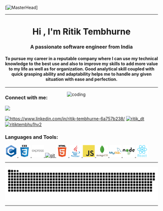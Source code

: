 [![MasterHead](https://media.licdn.com/dms/image/D5616AQFT8R1DMnYlHA/profile-displaybackgroundimage-shrink_350_1400/0/1696001238273?e=1728518400&v=beta&t=9PwYkKP3L81dLefPJMJw3AOJgJDEHWk7It8DoMvSv5s)]

<hr>
<h1 align="center">Hi , I'm <b>Ritik Tembhurne</b></h1>
<h3 align="center">A passionate software engineer from India</h3>
<h4 align="center">To pursue my career in a reputable company where I can use my technical knowledge to the best use and also to improve my skills to add more value to my life as well as for organization. Good analytical skill coupled with quick grasping ability and adaptability helps me to handle any given situation with ease and perfection.</h4>
<hr>
<img align="right" alt="coding" width="300" autoplay src="https://user-images.githubusercontent.com/74038190/212749447-bfb7e725-6987-49d9-ae85-2015e3e7cc41.gif" style="max-width: 100%; display: inline-block;" data-target="animated-image.originalImage">
<h3 align="left">Connect with me:</h3>
<img width="100" src="https://user-images.githubusercontent.com/74038190/216656959-bdd9b5f2-9fc8-438e-bbf3-3674c39ec746.gif" style="max-width: 100%; display: inline-block;" data-target="animated-image.originalImage" >
<p align="left">
<a href="https://linkedin.com/in/https://www.linkedin.com/in/ritik-tembhurne-6a757b238/" target="blank"><img align="center" src="https://raw.githubusercontent.com/rahuldkjain/github-profile-readme-generator/master/src/images/icons/Social/linked-in-alt.svg" alt="https://www.linkedin.com/in/ritik-tembhurne-6a757b238/" height="30" width="40" /></a>
<a href="https://instagram.com/ritik_dt" target="blank"><img align="center" src="https://raw.githubusercontent.com/rahuldkjain/github-profile-readme-generator/master/src/images/icons/Social/instagram.svg" alt="ritik_dt" height="30" width="40" /></a>
  <a href="https://auth.geeksforgeeks.org/user/ritiktembhu1hv2" target="blank"><img align="center" src="https://raw.githubusercontent.com/rahuldkjain/github-profile-readme-generator/master/src/images/icons/Social/geeks-for-geeks.svg" alt="ritiktembhu1hv2" height="30" width="40" /></a>
</p>
<h3 align="left">Languages and Tools:</h3>
<p align="left"> <a href="https://www.cprogramming.com/" target="_blank" rel="noreferrer"> <img src="https://raw.githubusercontent.com/devicons/devicon/master/icons/c/c-original.svg" alt="c" width="40" height="40"/> </a> <a href="https://www.w3schools.com/css/" target="_blank" rel="noreferrer"> <img src="https://raw.githubusercontent.com/devicons/devicon/master/icons/css3/css3-original-wordmark.svg" alt="css3" width="40" height="40"/> </a> <a href="https://expressjs.com" target="_blank" rel="noreferrer"> <img src="https://raw.githubusercontent.com/devicons/devicon/master/icons/express/express-original-wordmark.svg" alt="express" width="40" height="40"/> </a> <a href="https://git-scm.com/" target="_blank" rel="noreferrer"> <img src="https://www.vectorlogo.zone/logos/git-scm/git-scm-icon.svg" alt="git" width="40" height="40"/> </a> <a href="https://www.w3.org/html/" target="_blank" rel="noreferrer"> <img src="https://raw.githubusercontent.com/devicons/devicon/master/icons/html5/html5-original-wordmark.svg" alt="html5" width="40" height="40"/> </a> <a href="https://www.java.com" target="_blank" rel="noreferrer"> <img src="https://raw.githubusercontent.com/devicons/devicon/master/icons/java/java-original.svg" alt="java" width="40" height="40"/> </a> <a href="https://developer.mozilla.org/en-US/docs/Web/JavaScript" target="_blank" rel="noreferrer"> <img src="https://raw.githubusercontent.com/devicons/devicon/master/icons/javascript/javascript-original.svg" alt="javascript" width="40" height="40"/> </a> <a href="https://www.mongodb.com/" target="_blank" rel="noreferrer"> <img src="https://raw.githubusercontent.com/devicons/devicon/master/icons/mongodb/mongodb-original-wordmark.svg" alt="mongodb" width="40" height="40"/> </a> <a href="https://www.mysql.com/" target="_blank" rel="noreferrer"> <img src="https://raw.githubusercontent.com/devicons/devicon/master/icons/mysql/mysql-original-wordmark.svg" alt="mysql" width="40" height="40"/> </a> <a href="https://nodejs.org" target="_blank" rel="noreferrer"> <img src="https://raw.githubusercontent.com/devicons/devicon/master/icons/nodejs/nodejs-original-wordmark.svg" alt="nodejs" width="40" height="40"/> </a> <a href="https://reactjs.org/" target="_blank" rel="noreferrer"> <img src="https://raw.githubusercontent.com/devicons/devicon/master/icons/react/react-original-wordmark.svg" alt="react" width="40" height="40"/> </a> </p>
<hr>

<p align="center">
 <img width="1000" src="github-snake.svg" alt="snake"/>
</p>
  <hr>
  
